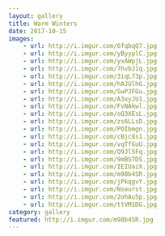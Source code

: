 ```yaml
---
layout: gallery
title: Warm Winters
date: 2017-10-15
images:
    - url: http://i.imgur.com/6fqbqQ7.jpg
    - url: http://i.imgur.com/yByyplC.jpg
    - url: http://i.imgur.com/yxAWpjL.jpg
    - url: http://i.imgur.com/7hvbJ1q.jpg
    - url: http://i.imgur.com/3iqL73p.jpg
    - url: http://i.imgur.com/hAJUlhG.jpg
    - url: http://i.imgur.com/SwPJFGu.jpg
    - url: http://i.imgur.com/A3xyJU1.jpg
    - url: http://i.imgur.com/FvNAkwl.jpg
    - url: http://i.imgur.com/oQ3XEsL.jpg
    - url: http://i.imgur.com/zs6LLsD.jpg
    - url: http://i.imgur.com/POIbmgn.jpg
    - url: http://i.imgur.com/cBjc8s1.jpg
    - url: http://i.imgur.com/vqTfGuU.jpg
    - url: http://i.imgur.com/Q9Jl5Fq.jpg
    - url: http://i.imgur.com/9mBSTDS.jpg
    - url: http://i.imgur.com/IEIUazX.jpg
    - url: http://i.imgur.com/m98b4SR.jpg
    - url: http://i.imgur.com/jPkqgvY.jpg
    - url: http://i.imgur.com/Nseurst.jpg
    - url: http://i.imgur.com/2ohAu5p.jpg
    - url: http://i.imgur.com/ttVM1DG.jpg
category: gallery
featured: http://i.imgur.com/m98b4SR.jpg
---
```

